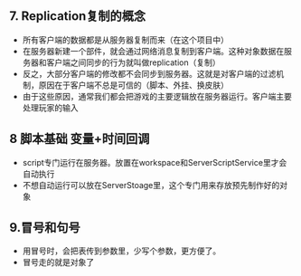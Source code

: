 ## 7. Replication复制的概念
- 所有客户端的数据都是从服务器复制而来（在这个项目中）
- 在服务器新建一个部件，就会通过网络消息复制到客户端。这种对象数据在服务器和客户端之间同步的行为就叫做replication（复制）
- 反之，大部分客户端的修改都不会同步到服务器。这就是对客户端的过滤机制，原因在于客户端不总是可信的（脚本、外挂、换皮肤）
- 由于这些原因，通常我们都会把游戏的主要逻辑放在服务器运行。客户端主要处理玩家的输入

## 8 脚本基础 变量+时间回调
- script专门运行在服务器。放置在workspace和ServerScriptService里才会自动执行
- 不想自动运行可以放在ServerStoage里，这个专门用来存放预先制作好的对象

## 9.冒号和句号
- 用冒号时，会把表传到参数里，少写个参数，更方便了。
- 冒号走的就是对象了
